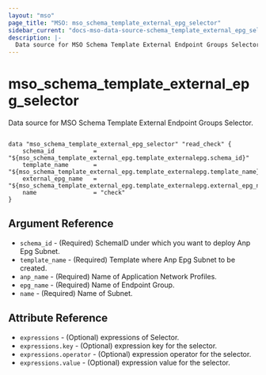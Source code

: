 ```yaml
---
layout: "mso"
page_title: "MSO: mso_schema_template_external_epg_selector"
sidebar_current: "docs-mso-data-source-schema_template_external_epg_selector"
description: |-
  Data source for MSO Schema Template External Endpoint Groups Selector.
---
```


# mso_schema_template_external_epg_selector #

Data source for MSO Schema Template External Endpoint Groups Selector.

```hcl

data "mso_schema_template_external_epg_selector" "read_check" {
    schema_id           = "${mso_schema_template_external_epg.template_externalepg.schema_id}"
    template_name       = "${mso_schema_template_external_epg.template_externalepg.template_name}"
    external_epg_name   = "${mso_schema_template_external_epg.template_externalepg.external_epg_name}"
    name                = "check"
}

```

## Argument Reference ##

* `schema_id` - (Required) SchemaID under which you want to deploy Anp Epg Subnet.
* `template_name` - (Required) Template where Anp Epg Subnet to be created.
* `anp_name` - (Required) Name of Application Network Profiles.
* `epg_name` - (Required) Name of Endpoint Group.
* `name` - (Required) Name of Subnet.

## Attribute Reference ##

* `expressions` - (Optional) expressions of Selector.
* `expressions.key` - (Optional) expression key for the selector.
* `expressions.operator` - (Optional) expression operator for the selector.
* `expressions.value` - (Optional) expression value for the selector.